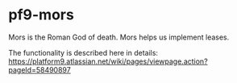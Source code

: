 # pf9-mors
Mors is the Roman God of death. Mors helps us implement leases.

The functionality is described here in details:
https://platform9.atlassian.net/wiki/pages/viewpage.action?pageId=58490897


